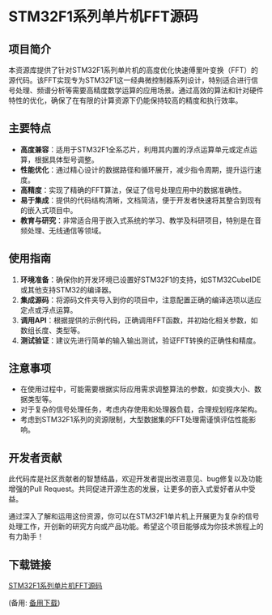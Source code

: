 # STM32F1系列单片机FFT源码

## 项目简介

本资源库提供了针对STM32F1系列单片机的高度优化快速傅里叶变换（FFT）的源代码。该FFT实现专为STM32F1这一经典微控制器系列设计，特别适合进行信号处理、频谱分析等需要高精度数学运算的应用场景。通过高效的算法和针对硬件特性的优化，确保了在有限的计算资源下仍能保持较高的精度和执行效率。

## 主要特点

- **高度兼容**：适用于STM32F1全系芯片，利用其内置的浮点运算单元或定点运算，根据具体型号调整。
- **性能优化**：通过精心设计的数据路径和循环展开，减少指令周期，提升运行速度。
- **高精度**：实现了精确的FFT算法，保证了信号处理应用中的数据准确性。
- **易于集成**：提供的代码结构清晰，文档简洁，便于开发者快速将其整合到现有的嵌入式项目中。
- **教育与研究**：非常适合用于嵌入式系统的学习、教学及科研项目，特别是在音频处理、无线通信等领域。

## 使用指南

1. **环境准备**：确保你的开发环境已设置好STM32F1的支持，如STM32CubeIDE或其他支持STM32的编译器。
2. **集成源码**：将源码文件夹导入到你的项目中，注意配置正确的编译选项以适应定点或浮点运算。
3. **调用API**：根据提供的示例代码，正确调用FFT函数，并初始化相关参数，如数组长度、类型等。
4. **测试验证**：建议先进行简单的输入输出测试，验证FFT转换的正确性和精度。

## 注意事项

- 在使用过程中，可能需要根据实际应用需求调整算法的参数，如变换大小、数据类型等。
- 对于复杂的信号处理任务，考虑内存使用和处理器负载，合理规划程序架构。
- 考虑到STM32F1系列的资源限制，大型数据集的FFT处理需谨慎评估性能影响。

## 开发者贡献

此代码库是社区贡献者的智慧结晶，欢迎开发者提出改进意见、bug修复以及功能增强的Pull Request。共同促进开源生态的发展，让更多的嵌入式爱好者从中受益。

通过深入了解和运用这份资源，你可以在STM32F1单片机上开展更为复杂的信号处理工作，开创新的研究方向或产品功能。希望这个项目能够成为你技术旅程上的有力助手！

## 下载链接
[STM32F1系列单片机FFT源码](https://pan.quark.cn/s/6f3b5136fec1) 

(备用: [备用下载](https://pan.baidu.com/s/1WSeFReZ9cjKX8pCQpa8qKA?pwd=1234))
